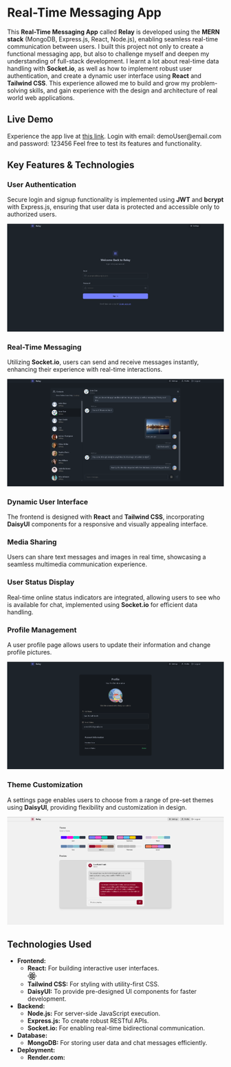 <h1>Real-Time Messaging App</h1>

<p>This <strong>Real-Time Messaging App</strong> called <strong>Relay</strong> is developed using the <strong>MERN stack</strong> (MongoDB, Express.js, React, Node.js), enabling seamless real-time communication between users. I built this project not only to create a functional messaging app, but also to challenge myself and deepen my understanding of full-stack development. I learnt a lot about real-time data handling with <strong>Socket.io</strong>, as well as how to implement robust user authentication, and create a dynamic user interface using <strong>React</strong> and <strong>Tailwind CSS</strong>. This experience allowed me to build and grow my problem-solving skills, and gain experience with the design and architecture of real world web applications.</p>

<h2>Live Demo</h2>
<p>Experience the app live at <a href="https://relay-bp3t.onrender.com" target="_blank">this link</a>. Login with email: demoUser@email.com and password: 123456 Feel free to test its features and functionality.</p>

<h2>Key Features & Technologies</h2>

<h3>User Authentication</h3>
<p>Secure login and signup functionality is implemented using <strong>JWT</strong> and <strong>bcrypt</strong> with Express.js, ensuring that user data is protected and accessible only to authorized users.</p>
<img src="readmeFiles/loginPagess.png" alt="Login Page Screenshot">

<h3>Real-Time Messaging</h3>
<p>Utilizing <strong>Socket.io</strong>, users can send and receive messages instantly, enhancing their experience with real-time interactions.</p>
<img src="readmeFiles/chatexampless.png" alt="Chat Interface Screenshot">

<h3>Dynamic User Interface</h3>
<p>The frontend is designed with <strong>React</strong> and <strong>Tailwind CSS</strong>, incorporating <strong>DaisyUI</strong> components for a responsive and visually appealing interface.</p>

<h3>Media Sharing</h3>
<p>Users can share text messages and images in real time, showcasing a seamless multimedia communication experience.</p>

<h3>User Status Display</h3>
<p>Real-time online status indicators are integrated, allowing users to see who is available for chat, implemented using <strong>Socket.io</strong> for efficient data handling.</p>

<h3>Profile Management</h3>
<p>A user profile page allows users to update their information and change profile pictures.</p>
<img src="readmeFiles/profilePagess.png" alt="Profile Page Screenshot">

<h3>Theme Customization</h3>
<p>A settings page enables users to choose from a range of pre-set themes using <strong>DaisyUI</strong>, providing flexibility and customization in design.</p>
<img src="readmeFiles/settingsPagess.png" alt="Settings Page Screenshot">


<h2>Technologies Used</h2>
<ul>
    <li><strong>Frontend:</strong>
        <ul>
            <li><strong>React:</strong> For building interactive user interfaces.</li><img src="readmeFiles/react-brands-solid.svg" alt="React" style="width: 20px; height: 20px; vertical-align: middle;">  
            <li><strong>Tailwind CSS:</strong> For styling with utility-first CSS.</li>
            <li><strong>DaisyUI:</strong> To provide pre-designed UI components for faster development.</li>
        </ul>
    </li>
    <li><strong>Backend:</strong>
        <ul>
            <li><strong>Node.js:</strong> For server-side JavaScript execution.</li>
            <li><strong>Express.js:</strong> To create robust RESTful APIs.</li>
            <li><strong>Socket.io:</strong> For enabling real-time bidirectional communication.</li>
        </ul>
    </li>
    <li><strong>Database:</strong>
        <ul>
            <li><strong>MongoDB:</strong> For storing user data and chat messages efficiently.</li>
        </ul>
    </li>
    <li><strong>Deployment:</strong>
        <ul>
            <li><strong>Render.com:</strong



